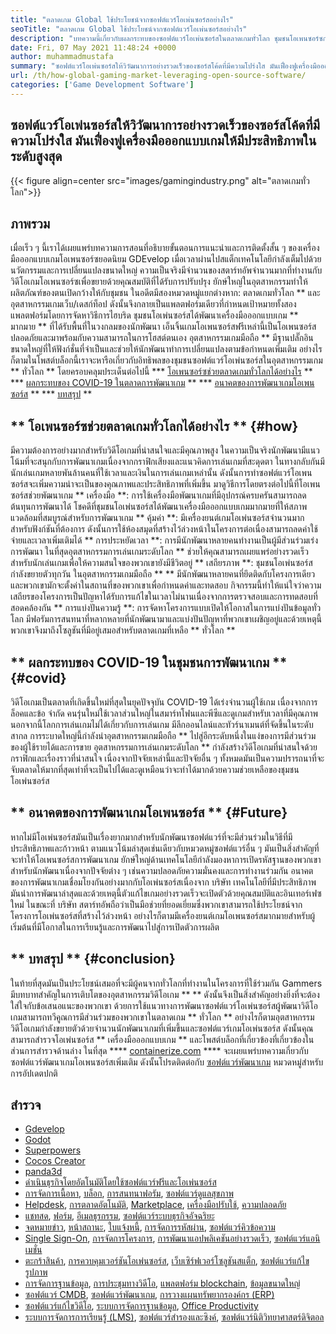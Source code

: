 ```yaml
---
title: "ตลาดเกม Global ใช้ประโยชน์จากซอฟต์แวร์โอเพ่นซอร์สอย่างไร" 
seoTitle: "ตลาดเกม Global ใช้ประโยชน์จากซอฟต์แวร์โอเพ่นซอร์สอย่างไร" 
description: "บทความนี้เกี่ยวกับผลกระทบของซอฟต์แวร์โอเพ่นซอร์สในตลาดเกมทั่วโลก ชุมชนโอเพนซอร์ซกำลังจัดหาวิธีที่ดีกว่าในการพัฒนาเกม" 
date: Fri, 07 May 2021 11:48:24 +0000
author: muhammadmustafa
summary: "ซอฟต์แวร์โอเพ่นซอร์สให้วิวัฒนาการอย่างรวดเร็วของซอร์สโค้ดที่มีความโปร่งใส มันเฟื่องฟูเครื่องมือออกแบบเกมให้มีประสิทธิภาพในระดับสูงสุด" 
url: /th/how-global-gaming-market-leveraging-open-source-software/
categories: ['Game Development Software']
---
```


## ซอฟต์แวร์โอเพ่นซอร์สให้วิวัฒนาการอย่างรวดเร็วของซอร์สโค้ดที่มีความโปร่งใส มันเฟื่องฟูเครื่องมือออกแบบเกมให้มีประสิทธิภาพในระดับสูงสุด

{{< figure align=center src="images/gamingindustry.png" alt="ตลาดเกมทั่วโลก">}}


## ภาพรวม
เมื่อเร็ว ๆ นี้เราได้เผยแพร่บทความการสอนที่อธิบายขั้นตอนการแนะนำและการติดตั้งสั้น ๆ ของเครื่องมือออกแบบเกมโอเพนซอร์ซยอดนิยม GDEvelop เมื่อเวลาผ่านไปสแต็กเทคโนโลยีกำลังเต็มไปด้วยนวัตกรรมและการเปลี่ยนแปลงขนาดใหญ่ ความเป็นจริงมีจำนวนของสตาร์ทอัพจำนวนมากที่ทำงานกับวิดีโอเกมโอเพนซอร์ซเพื่อขยายด้วยคุณสมบัติที่ได้รับการปรับปรุง ยักษ์ใหญ่ในอุตสาหกรรมทำให้ผลิตภัณฑ์ของตนเปิดกว้างให้กับชุมชน ในอดีตมีสองหมวดหมู่แยกต่างหาก: ตลาดเกมทั่วโลก ** และอุตสาหกรรมเกมเว็บ/เดสก์ท็อป
ดังนั้นจึงกลายเป็นแพลตฟอร์มเดียวที่กำหนดเป้าหมายทั้งสองแพลตฟอร์มโดยการจัดหาวิธีการไฮบริด ชุมชนโอเพ่นซอร์สได้พัฒนาเครื่องมือออกแบบเกม ** มากมาย ** ที่ได้รับพื้นที่ในวงกลมของนักพัฒนา เอ็นจิ้นเกมโอเพนซอร์สฟรีเหล่านี้เป็นโอเพนซอร์สปลอดภัยและมาพร้อมกับความสามารถในการโฮสต์ตนเอง อุตสาหกรรมเกมมือถือ ** มีฐานปลั๊กอินขนาดใหญ่ที่ให้ฟังก์ชั่นที่จำเป็นและช่วยให้นักพัฒนาทำการเปลี่ยนแปลงตามข้อกำหนดเพิ่มเติม อย่างไรก็ตามในโพสต์บล็อกนี้เราจะหารือเกี่ยวกับอิทธิพลของชุมชนซอฟต์แวร์โอเพ่นซอร์สในอุตสาหกรรมเกม ** ทั่วโลก ** โดยครอบคลุมประเด็นต่อไปนี้
  *** [โอเพนซอร์ซช่วยตลาดเกมทั่วโลกได้อย่างไร][1] **
  *** [ผลกระทบของ COVID-19 ในตลาดการพัฒนาเกม][2] **
  *** [อนาคตของการพัฒนาเกมโอเพนซอร์ส][3] **
  *** [บทสรุป][4] **

## ** โอเพนซอร์ซช่วยตลาดเกมทั่วโลกได้อย่างไร ** {#how}
มีความต้องการอย่างมากสำหรับวิดีโอเกมที่น่าสนใจและมีคุณภาพสูง ในความเป็นจริงนักพัฒนามีแนวโน้มที่จะสนุกกับการพัฒนาเกมเนื่องจากกราฟิกเสียงและแนวคิดการเล่นเกมที่สะดุดตา ในทางกลับกันมีนักเล่นเกมหลายพันล้านคนที่ใช้เวลาและเงินในการเล่นเกมเหล่านั้น ดังนั้นการทำซอฟต์แวร์โอเพนซอร์สจะเพิ่มความน่าจะเป็นของคุณภาพและประสิทธิภาพที่เพิ่มขึ้น มาดูวิธีการโดยตรงต่อไปนี้ที่โอเพนซอร์สช่วยพัฒนาเกม
** เครื่องมือ **: การใช้เครื่องมือพัฒนาเกมที่มีอุปกรณ์ครบครันสามารถลดต้นทุนการพัฒนาได้ โชคดีที่ชุมชนโอเพ่นซอร์สได้พัฒนาเครื่องมือออกแบบเกมมากมายที่ให้สภาพแวดล้อมที่สมบูรณ์สำหรับการพัฒนาเกม
** คุ้มค่า **: มีเครื่องยนต์เกมโอเพ่นซอร์สจำนวนมากสำหรับฟังก์ชันที่ต้องการ ดังนั้นการใช้ห้องสมุดที่สร้างไว้ล่วงหน้าในโครงการต่อเนื่องสามารถลดค่าใช้จ่ายและเวลาเพิ่มเติมได้
** การประหยัดเวลา **: การมีนักพัฒนาหลายคนทำงานเป็นผู้มีส่วนร่วมเร่งการพัฒนา ในที่สุดอุตสาหกรรมการเล่นเกมระดับโลก ** ช่วยให้คุณสามารถเผยแพร่อย่างรวดเร็วสำหรับนักเล่นเกมเพื่อให้ความสนใจของพวกเขายังมีชีวิตอยู่
** เสถียรภาพ **: ชุมชนโอเพ่นซอร์สกำลังขยายตัวทุกวัน ในอุตสาหกรรมเกมมือถือ ** ** มีนักพัฒนาหลายคนที่ยึดติดกับโครงการเดียวและพวกเขามักจะตั้งค่าในสถานที่ของพวกเขาเพื่อกำหนดค่าและทดสอบ กิจกรรมนี้ทำให้แน่ใจว่าความเสถียรของโครงการเป็นปัญหาได้รับการแก้ไขในเวลาไม่นานเนื่องจากการตรวจสอบและการทดสอบที่สอดคล้องกัน
** การแบ่งปันความรู้ **: การจัดหาโครงการแบบเปิดให้โอกาสในการแบ่งปันข้อมูลทั่วโลก มีฟอรัมการสนทนาที่หลากหลายที่นักพัฒนามาและแบ่งปันปัญหาที่พวกเขาเผชิญอยู่และด้วยเหตุนี้พวกเขาจึงมาถึงโซลูชันที่มีอยู่เสมอสำหรับตลาดเกมที่เหลือ ** ทั่วโลก **

## ** ผลกระทบของ COVID-19 ในชุมชนการพัฒนาเกม ** {#covid}
วิดีโอเกมเป็นตลาดที่เกิดขึ้นใหม่ที่สุดในยุคปัจจุบัน COVID-19 ได้เร่งจำนวนผู้ใช้เกม เนื่องจากการล็อคและข้อ จำกัด คนรุ่นใหม่ใช้เวลาส่วนใหญ่ในสมาร์ทโฟนและพีซีและดูเกมสำหรับเวลาที่มีคุณภาพ นอกจากนี้โลกการเล่นเกมไม่ได้เกี่ยวกับการเล่นเกม มีลีกออนไลน์และทัวร์นาเมนต์ที่จัดขึ้นในระดับสากล
การระบาดใหญ่นี้กำลังนำอุตสาหกรรมเกมมือถือ ** ไปสู่อีกระดับหนึ่งในแง่ของการมีส่วนร่วมของผู้ใช้รายได้และการขาย อุตสาหกรรมการเล่นเกมระดับโลก ** กำลังสร้างวิดีโอเกมที่น่าสนใจด้วยกราฟิกและเรื่องราวที่น่าสนใจ เนื่องจากปัจจัยเหล่านี้และปัจจัยอื่น ๆ ทั้งหมดมันเป็นความปรารถนาที่จะจับตลาดให้มากที่สุดเท่าที่จะเป็นไปได้และดูเหมือนว่าจะทำได้มากด้วยความช่วยเหลือของชุมชนโอเพ่นซอร์ส

## ** อนาคตของการพัฒนาเกมโอเพนซอร์ส ** {#Future}
หากไม่มีโอเพ่นซอร์สมันเป็นเรื่องยากมากสำหรับนักพัฒนาซอฟต์แวร์ที่จะมีส่วนร่วมในวิธีที่มีประสิทธิภาพและก้าวหน้า ตามแนวโน้มล่าสุดเช่นเดียวกับหมวดหมู่ซอฟต์แวร์อื่น ๆ มันเป็นสิ่งสำคัญที่จะทำให้โอเพนซอร์สการพัฒนาเกม ยักษ์ใหญ่ด้านเทคโนโลยีกำลังมองหาการเปิดรหัสฐานของพวกเขาสำหรับนักพัฒนาเนื่องจากปัจจัยต่าง ๆ เช่นความปลอดภัยความมั่นคงและการทำงานร่วมกัน
อนาคตของการพัฒนาเกมเชื่อมโยงกันอย่างมากกับโอเพ่นซอร์สเนื่องจาก บริษัท เทคโนโลยีที่มีประสิทธิภาพ มันนำการพัฒนาล่าสุดและด้วยเหตุนี้ตัวแก้ไขเกมอย่างรวดเร็วจะเปิดตัวด้วยคุณสมบัติและอินเทอร์เฟซใหม่ ในขณะที่ บริษัท สตาร์ทอัพถือว่าเป็นมือช่วยที่ยอดเยี่ยมซึ่งพวกเขาสามารถใช้ประโยชน์จากโครงการโอเพ่นซอร์สที่สร้างไว้ล่วงหน้า อย่างไรก็ตามมีเครื่องยนต์เกมโอเพนซอร์สมากมายสำหรับผู้เริ่มต้นที่มีโอกาสในการเรียนรู้และการพัฒนาไปสู่การเปิดตัวการผลิต

## ** บทสรุป ** {#conclusion}
ในท้ายที่สุดมันเป็นประโยชน์เสมอที่จะมีผู้คนจากทั่วโลกที่ทำงานในโครงการที่ใช้ร่วมกัน Gammers มีบทบาทสำคัญในการเติบโตของอุตสาหกรรมวิดีโอเกม ** ** ดังนั้นจึงเป็นสิ่งสำคัญอย่างยิ่งที่จะต้องใส่ใจกับข้อเสนอแนะของพวกเขา ด้วยการใช้แนวทางการพัฒนาซอฟต์แวร์โอเพ่นซอร์สผู้พัฒนาวิดีโอเกมสามารถทวีคูณการมีส่วนร่วมของพวกเขาในตลาดเกม ** ทั่วโลก ** อย่างไรก็ตามอุตสาหกรรมวิดีโอเกมกำลังขยายตัวด้วยจำนวนนักพัฒนาเกมที่เพิ่มขึ้นและซอฟต์แวร์เกมโอเพ่นซอร์ส ดังนั้นคุณสามารถสำรวจโอเพ่นซอร์ส ** เครื่องมือออกแบบเกม ** และโพสต์บล็อกที่เกี่ยวข้องที่เกี่ยวข้องในส่วนการสำรวจด้านล่าง
ในที่สุด **** [containerize.com][5] **** จะเผยแพร่บทความเกี่ยวกับซอฟต์แวร์พัฒนาเกมโอเพนซอร์สเพิ่มเติม ดังนั้นโปรดติดต่อกับ [ซอฟต์แวร์พัฒนาเกม][6] หมวดหมู่สำหรับการอัปเดตปกติ

## สำรวจ
  * [Gdevelop][7]
  * [Godot][8]
  * [Superpowers][9]
  * [Cocos Creator][10]
  * [panda3d][11]
  * [ดำเนินธุรกิจโดยอัตโนมัติโดยใช้ซอฟต์แวร์ฟรีและโอเพ่นซอร์ส][12]
  * [การจัดการเนื้อหา][13], [บล็อก][14], [การสนทนาฟอรัม][15], [ซอฟต์แวร์ดูแลสุขภาพ][16]
  * [Helpdesk][17], [การตลาดอัตโนมัติ][18], [Marketplace][19], [เครื่องมือปรับใช้][20], [ความปลอดภัย][21]
  * [แชทสด][22], [ฟอร์ม][23], [อีเมลธุรกรรม][24], [ซอฟต์แวร์ระบบธุรกิจอัจฉริยะ][25]
  * [จดหมายข่าว][26], [หน้าสถานะ][27], [ใบแจ้งหนี้][28], [การจัดการรหัสผ่าน][29], [ซอฟต์แวร์คิวข้อความ][30]
  * [Single Sign-On][31], [การจัดการโครงการ][32], [การพัฒนาแอปพลิเคชันอย่างรวดเร็ว][33], [ซอฟต์แวร์แอนิเมชั่น][34]
  * [ตะกร้าสินค้า][35], [การควบคุมเวอร์ชันโอเพ่นซอร์ส][36], [เว็บเซิร์ฟเวอร์โซลูชันสแต็ก][37], [ซอฟต์แวร์แก้ไขรูปภาพ][38]
  * [การจัดการฐานข้อมูล][39], [การประชุมทางวิดีโอ][40], [แพลตฟอร์ม blockchain][41], [ข้อมูลขนาดใหญ่][42]
  * [ซอฟต์แวร์ CMDB][43], [ซอฟต์แวร์พัฒนาเกม][6], [การวางแผนทรัพยากรองค์กร (ERP)][44]
  * [ซอฟต์แวร์แก้ไขวิดีโอ][45], [ระบบการจัดการฐานข้อมูล][46], [Office Productivity][47]
  * [ระบบการจัดการการเรียนรู้ (LMS)][48], [ซอฟต์แวร์สำรองและซิงค์][49], [ซอฟต์แวร์นิติวิทยาศาสตร์ดิจิตอล][50]

  
[1]: #how
[2]: #covid
[3]: #future
[4]: #Conclusion
[5]: https://www.containerize.com/
[6]: https://products.containerize.com/game-development-software/
[7]: https://products.containerize.com/game-development-software/gdevelop/
[8]: https://products.containerize.com/game-development-software/godot/
[9]: https://products.containerize.com/game-development-software/superpowers/
[10]: https://products.containerize.com/game-development-software/cocos-creator/
[11]: https://products.containerize.com/game-development-software/panda3d/
[12]: https://blog.containerize.com/blogging/automate-business-operations-using-open-source-software/
[13]: https://products.containerize.com/content-management/
[14]: https://products.containerize.com/blogging/
[15]: https://products.containerize.com/discussion-forum/
[16]: https://products.containerize.com/healthcare-technologies/
[17]: https://products.containerize.com/helpdesk/
[18]: https://products.containerize.com/marketing-automation/
[19]: https://products.containerize.com/marketplace/
[20]: https://products.containerize.com/deployment-tools/
[21]: https://products.containerize.com/security-testing-tools/
[22]: https://products.containerize.com/live-chat/
[23]: https://products.containerize.com/form/
[24]: https://products.containerize.com/transactional-email/
[25]: https://products.containerize.com/business-intelligence/
[26]: https://products.containerize.com/newsletter/
[27]: https://products.containerize.com/status/
[28]: https://products.containerize.com/invoicing/
[29]: https://products.containerize.com/password-management/
[30]: https://products.containerize.com/message-queue-software/
[31]: https://products.containerize.com/single-sign-on/
[32]: https://products.containerize.com/project-management/
[33]: https://products.containerize.com/rad/
[34]: https://products.containerize.com/animation-software/
[35]: https://products.containerize.com/ecommerce/
[36]: https://products.containerize.com/version-control/
[37]: https://products.containerize.com/solution-stack/
[38]: https://products.containerize.com/photo-editing-software/
[39]: https://products.containerize.com/database-management/
[40]: https://products.containerize.com/video-conferencing/
[41]: https://products.containerize.com/blockchain-platforms/
[42]: https://products.containerize.com/big-data/
[43]: https://products.containerize.com/cmdb-software/
[44]: https://products.containerize.com/erp/
[45]: https://products.containerize.com/video-editing-software/
[46]: https://products.containerize.com/database-management-system/
[47]: https://products.containerize.com/office-productivity/
[48]: https://products.containerize.com/lms/
[49]: https://products.containerize.com/backup-and-sync/
[50]: https://products.containerize.com/digital-forensic-software/
